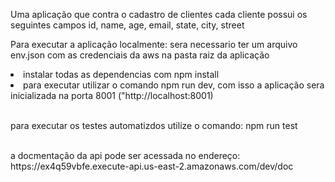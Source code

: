 Uma aplicação que contra o cadastro de clientes
cada cliente possui os seguintes campos
id, name, age, email, state, city, street

Para executar a aplicação localmente:
sera necessario ter um arquivo env.json com as credenciais da aws na pasta raiz da aplicação

<li>instalar todas as dependencias com npm install

<li>para executar utilizar o comando npm run dev, com isso a aplicação sera inicializada na porta 8001 ("http://localhost:8001)

<br> para executar os testes automatizdos utilize o comando: npm run test

<br>
a docmentação da api pode ser acessada no endereço:<br>
https://ex4q59vbfe.execute-api.us-east-2.amazonaws.com/dev/doc




